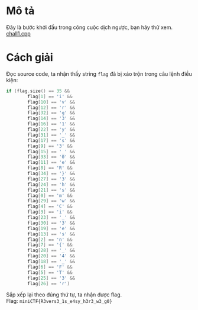 # Mô tả
Đây là bước khởi đầu trong công cuộc dịch ngược, bạn hãy thử xem.<br>
[chall1.cpp](https://minictf.infosecptit.club/files/5c40d799760b9402c15210359e85b8d2/chall1.cpp?token=eyJ1c2VyX2lkIjo2OCwidGVhbV9pZCI6bnVsbCwiZmlsZV9pZCI6Mzh9.ZuBVMQ.7-iUw-ILPy9eCDmu5QYwNrUtNKk)
# Cách giải
Đọc source code, ta nhận thấy string ```flag``` đã bị xáo trộn trong câu lệnh điều kiện:
```cpp
if (flag.size() == 35 &&
        flag[1] == 'i' &&
        flag[10] == 'v' &&
        flag[12] == 'r' &&
        flag[32] == 'g' &&
        flag[14] == '3' &&
        flag[16] == '1' &&
        flag[22] == 'y' &&
        flag[31] == '_' &&
        flag[17] == 's' &&
        flag[9] == '3' &&
        flag[15] == '_' &&
        flag[33] == '0' &&
        flag[11] == 'e' &&
        flag[8] == 'R' &&
        flag[34] == '}' &&
        flag[27] == '3' &&
        flag[24] == 'h' &&
        flag[21] == 's' &&
        flag[0] == 'm' &&
        flag[29] == 'w' &&
        flag[4] == 'C' &&
        flag[3] == 'i' &&
        flag[23] == '_' &&
        flag[30] == '3' &&
        flag[19] == 'e' &&
        flag[13] == 's' &&
        flag[2] == 'n' &&
        flag[7] == '{' &&
        flag[28] == '_' &&
        flag[20] == '4' &&
        flag[18] == '_' &&
        flag[6] == 'F' &&
        flag[5] == 'T' &&
        flag[25] == '3' &&
        flag[26] == 'r')
```
Sắp xếp lại theo đúng thứ tự, ta nhận được flag.<br>
Flag: ```miniCTF{R3vers3_1s_e4sy_h3r3_w3_g0}```
